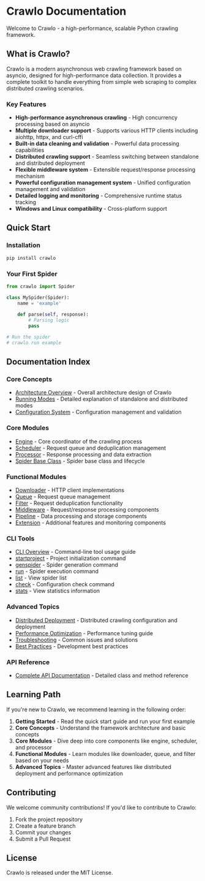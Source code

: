 # Crawlo Documentation

Welcome to Crawlo - a high-performance, scalable Python crawling framework.

## What is Crawlo?

Crawlo is a modern asynchronous web crawling framework based on asyncio, designed for high-performance data collection. It provides a complete toolkit to handle everything from simple web scraping to complex distributed crawling scenarios.

### Key Features

- **High-performance asynchronous crawling** - High concurrency processing based on asyncio
- **Multiple downloader support** - Supports various HTTP clients including aiohttp, httpx, and curl-cffi
- **Built-in data cleaning and validation** - Powerful data processing capabilities
- **Distributed crawling support** - Seamless switching between standalone and distributed deployment
- **Flexible middleware system** - Extensible request/response processing mechanism
- **Powerful configuration management system** - Unified configuration management and validation
- **Detailed logging and monitoring** - Comprehensive runtime status tracking
- **Windows and Linux compatibility** - Cross-platform support

## Quick Start

### Installation

```bash
pip install crawlo
```

### Your First Spider

```python
from crawlo import Spider

class MySpider(Spider):
    name = 'example'
    
    def parse(self, response):
        # Parsing logic
        pass

# Run the spider
# crawlo run example
```

## Documentation Index

### Core Concepts
- [Architecture Overview](modules/architecture/index_en.md) - Overall architecture design of Crawlo
- [Running Modes](modules/architecture/modes_en.md) - Detailed explanation of standalone and distributed modes
- [Configuration System](modules/configuration/index_en.md) - Configuration management and validation

### Core Modules
- [Engine](modules/core/engine_en.md) - Core coordinator of the crawling process
- [Scheduler](modules/core/scheduler_en.md) - Request queue and deduplication management
- [Processor](modules/core/processor_en.md) - Response processing and data extraction
- [Spider Base Class](modules/core/spider_en.md) - Spider base class and lifecycle

### Functional Modules
- [Downloader](modules/downloader/index_en.md) - HTTP client implementations
- [Queue](modules/queue/index_en.md) - Request queue management
- [Filter](modules/filter/index_en.md) - Request deduplication functionality
- [Middleware](modules/middleware/index_en.md) - Request/response processing components
- [Pipeline](modules/pipeline/index_en.md) - Data processing and storage components
- [Extension](modules/extension/index_en.md) - Additional features and monitoring components

### CLI Tools
- [CLI Overview](modules/cli/index_en.md) - Command-line tool usage guide
- [startproject](modules/cli/startproject_en.md) - Project initialization command
- [genspider](modules/cli/genspider_en.md) - Spider generation command
- [run](modules/cli/run_en.md) - Spider execution command
- [list](modules/cli/list_en.md) - View spider list
- [check](modules/cli/check_en.md) - Configuration check command
- [stats](modules/cli/stats_en.md) - View statistics information

### Advanced Topics
- [Distributed Deployment](modules/advanced/distributed_en.md) - Distributed crawling configuration and deployment
- [Performance Optimization](modules/advanced/performance_en.md) - Performance tuning guide
- [Troubleshooting](modules/advanced/troubleshooting_en.md) - Common issues and solutions
- [Best Practices](modules/advanced/best_practices_en.md) - Development best practices

### API Reference
- [Complete API Documentation](api/) - Detailed class and method reference

## Learning Path

If you're new to Crawlo, we recommend learning in the following order:

1. **Getting Started** - Read the quick start guide and run your first example
2. **Core Concepts** - Understand the framework architecture and basic concepts
3. **Core Modules** - Dive deep into core components like engine, scheduler, and processor
4. **Functional Modules** - Learn modules like downloader, queue, and filter based on your needs
5. **Advanced Topics** - Master advanced features like distributed deployment and performance optimization

## Contributing

We welcome community contributions! If you'd like to contribute to Crawlo:

1. Fork the project repository
2. Create a feature branch
3. Commit your changes
4. Submit a Pull Request

## License

Crawlo is released under the MIT License.